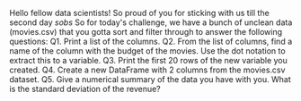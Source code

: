 Hello fellow data scientists! So proud of you for sticking with us till the second day *sobs*
So for today's challenge, we have a bunch of unclean data (movies.csv) that you gotta sort and filter through to answer the following questions:
Q1. Print a list of the columns.
Q2. From the list of columns, find a name of the column with the budget of the movies. Use the dot notation to extract this to a variable.
Q3. Print the first 20 rows of the new variable you created.
Q4. Create a new DataFrame with 2 columns from the movies.csv dataset.
Q5. Give a numerical summary of the data you have with you. What is the standard deviation of the revenue?